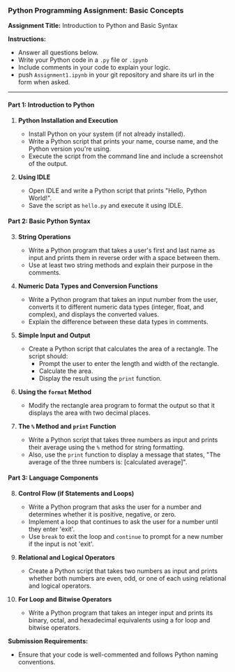 

### **Python Programming Assignment: Basic Concepts**

**Assignment Title:** Introduction to Python and Basic Syntax

**Instructions:** 
- Answer all questions below.
- Write your Python code in a `.py` file or `.ipynb`
- Include comments in your code to explain your logic.
- push `Assignment1.ipynb` in your git repository and share its url in the form when asked.

---

#### **Part 1: Introduction to Python**

1. **Python Installation and Execution**
   - Install Python on your system (if not already installed).
   - Write a Python script that prints your name, course name, and the Python version you're using. 
   - Execute the script from the command line and include a screenshot of the output.

2. **Using IDLE**
   - Open IDLE and write a Python script that prints "Hello, Python World!".
   - Save the script as `hello.py` and execute it using IDLE.

#### **Part 2: Basic Python Syntax**

3. **String Operations**
   - Write a Python program that takes a user's first and last name as input and prints them in reverse order with a space between them.
   - Use at least two string methods and explain their purpose in the comments.

4. **Numeric Data Types and Conversion Functions**
   - Write a Python program that takes an input number from the user, converts it to different numeric data types (integer, float, and complex), and displays the converted values.
   - Explain the difference between these data types in comments.

5. **Simple Input and Output**
   - Create a Python script that calculates the area of a rectangle. The script should:
     - Prompt the user to enter the length and width of the rectangle.
     - Calculate the area.
     - Display the result using the `print` function.

6. **Using the `format` Method**
   - Modify the rectangle area program to format the output so that it displays the area with two decimal places.

7. **The `%` Method and `print` Function**
   - Write a Python script that takes three numbers as input and prints their average using the `%` method for string formatting.
   - Also, use the `print` function to display a message that states, "The average of the three numbers is: [calculated average]".

#### **Part 3: Language Components**

8. **Control Flow (if Statements and Loops)**
   - Write a Python program that asks the user for a number and determines whether it is positive, negative, or zero.
   - Implement a loop that continues to ask the user for a number until they enter 'exit'. 
   - Use `break` to exit the loop and `continue` to prompt for a new number if the input is not 'exit'.

9. **Relational and Logical Operators**
   - Create a Python script that takes two numbers as input and prints whether both numbers are even, odd, or one of each using relational and logical operators.

10. **For Loop and Bitwise Operators**
    - Write a Python program that takes an integer input and prints its binary, octal, and hexadecimal equivalents using a for loop and bitwise operators.

**Submission Requirements:**
- Ensure that your code is well-commented and follows Python naming conventions.
